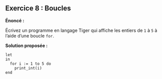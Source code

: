 ## Exercice 8 : Boucles

**Énoncé :**

Écrivez un programme en langage Tiger qui affiche les entiers de `1` à `5` à l’aide d’une boucle `for`.

**Solution proposée :**

```tiger
let
in
  for i := 1 to 5 do
    print_int(i)
end
